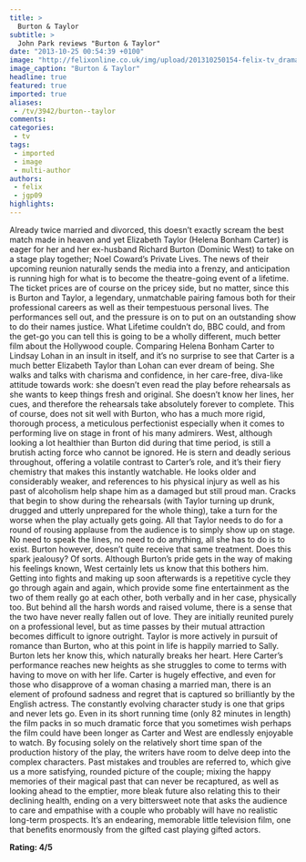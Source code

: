 ```yaml
---
title: >
  Burton & Taylor
subtitle: >
  John Park reviews "Burton & Taylor"
date: "2013-10-25 00:54:39 +0100"
image: "http://felixonline.co.uk/img/upload/201310250154-felix-tv_drama_signs_off_on_bbc4_with_1_17m_watching_burton_and_taylor_biopic.jpg"
image_caption: "Burton & Taylor"
headline: true
featured: true
imported: true
aliases:
 - /tv/3942/burton--taylor
comments:
categories:
 - tv
tags:
 - imported
 - image
 - multi-author
authors:
 - felix
 - jgp09
highlights:
---
```


Already twice married and divorced, this doesn’t exactly scream the best match made in heaven and yet Elizabeth Taylor (Helena Bonham Carter) is eager for her and her ex-husband Richard Burton (Dominic West) to take on a stage play together; Noel Coward’s Private Lives. The news of their upcoming reunion naturally sends the media into a frenzy, and anticipation is running high for what is to become the theatre-going event of a lifetime. The ticket prices are of course on the pricey side, but no matter, since this is Burton and Taylor, a legendary, unmatchable pairing famous both for their professional careers as well as their tempestuous personal lives. The performances sell out, and the pressure is on to put on an outstanding show to do their names justice.
 What Lifetime couldn’t do, BBC could, and from the get-go you can tell this is going to be a wholly different, much better film about the Hollywood couple.
 Comparing Helena Bonham Carter to Lindsay Lohan in an insult in itself, and it’s no surprise to see that Carter is a much better Elizabeth Taylor than Lohan can ever dream of being. She walks and talks with charisma and confidence, in her care-free, diva-like attitude towards work: she doesn’t even read the play before rehearsals as she wants to keep things fresh and original. She doesn’t know her lines, her cues, and therefore the rehearsals take absolutely forever to complete. This of course, does not sit well with Burton, who has a much more rigid, thorough process, a meticulous perfectionist especially when it comes to performing live on stage in front of his many admirers.
 West, although looking a lot healthier than Burton did during that time period, is still a brutish acting force who cannot be ignored. He is stern and deadly serious throughout, offering a volatile contrast to Carter’s role, and it’s their fiery chemistry that makes this instantly watchable. He looks older and considerably weaker, and references to his physical injury as well as his past of alcoholism help shape him as a damaged but still proud man.
 Cracks that begin to show during the rehearsals (with Taylor turning up drunk, drugged and utterly unprepared for the whole thing), take a turn for the worse when the play actually gets going. All that Taylor needs to do for a round of rousing applause from the audience is to simply show up on stage. No need to speak the lines, no need to do anything, all she has to do is to exist. Burton however, doesn’t quite receive that same treatment. Does this spark jealousy? Of sorts. Although Burton’s pride gets in the way of making his feelings known, West certainly lets us know that this bothers him.
 Getting into fights and making up soon afterwards is a repetitive cycle they go through again and again, which provide some fine entertainment as the two of them really go at each other, both verbally and in her case, physically too. But behind all the harsh words and raised volume, there is a sense that the two have never really fallen out of love. They are initially reunited purely on a professional level, but as time passes by their mutual attraction becomes difficult to ignore outright.
 Taylor is more actively in pursuit of romance than Burton, who at this point in life is happily married to Sally. Burton lets her know this, which naturally breaks her heart. Here Carter’s performance reaches new heights as she struggles to come to terms with having to move on with her life. Carter is hugely effective, and even for those who disapprove of a woman chasing a married man, there is an element of profound sadness and regret that is captured so brilliantly by the English actress.
 The constantly evolving character study is one that grips and never lets go. Even in its short running time (only 82 minutes in length) the film packs in so much dramatic force that you sometimes wish perhaps the film could have been longer as Carter and West are endlessly enjoyable to watch.
 By focusing solely on the relatively short time span of the production history of the play, the writers have room to delve deep into the complex characters. Past mistakes and troubles are referred to, which give us a more satisfying, rounded picture of the couple; mixing the happy memories of their magical past that can never be recaptured, as well as looking ahead to the emptier, more bleak future also relating this to their declining health, ending on a very bittersweet note that asks the audience to care and empathise with a couple who probably will have no realistic long-term prospects.
 It’s an endearing, memorable little television film, one that benefits enormously from the gifted cast playing gifted actors.

__Rating: 4/5__
